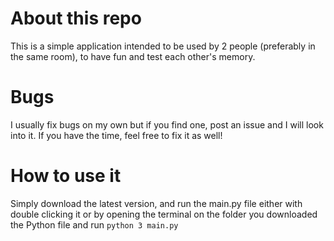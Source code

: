 # About this repo
This is a simple application intended to be used by 2 people (preferably in the same room), to have fun and test each other's memory.

# Bugs
I usually fix bugs on my own but if you find one, post an issue and I will look into it. If you have the time, feel free to fix it as well!

# How to use it
Simply download the latest version, and run the main.py file either with double clicking it or by opening the terminal on the folder you downloaded the Python file and run `python 3 main.py`